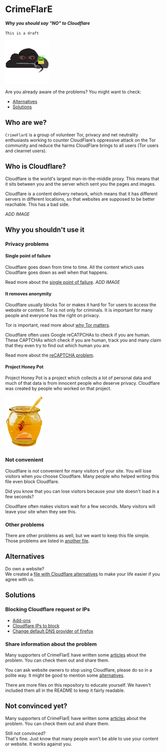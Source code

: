 # CrimeFlarE
***Why you should say "NO" to Cloudflare***

`This is a draft`

![CrimeFlarE logo](image/crimeflare-logo.png)

Are you already aware of the problems?
You might want to check:
- [Alternatives](#alternatives)
- [Solutions](#solutions)

## Who are we?
`CrimeFlarE` is a group of volunteer Tor, privacy and net neutrality
enthusiasts working to counter CloudFlare’s oppressive attack on the Tor 
community and reduce the harms CloudFlare brings to all users (Tor users and 
clearnet users).

## Who is Cloudflare?
Cloudflare is the world's largest man-in-the-middle proxy. This means that it 
sits between you and the server which sent you the pages and images.

Cloudflare is a content delivery network, which means that it has different 
servers in different locations, so that websites are supposed to be better 
reachable. This has a bad side.

*ADD IMAGE*

## Why you shouldn't use it
### Privacy problems
#### Single point of failure
Cloudflare goes down from time to time. All the content which uses Cloudflare 
goes down as well when that happens.

Read more about the 
[single point of failure](subtext/single-point-of-failure-problem.md).
*ADD IMAGE*

#### It removes anonymity
Cloudflare usually blocks Tor or makes it hard for Tor users to access the 
website or content. Tor is not only for criminals. It is important for many 
people and everyone has the right on privacy.

Tor is important, read more about 
[why Tor matters](subtext/why-tor-matters.md).

Cloudflare often uses Google reCATPCHAs to check if you are human. These
CAPTCHAs which check if you are human, track you and many claim that they
even try to find out which human you are.

Read more about the
[reCAPTCHA problem](subtext/recaptcha-problem.md).

#### Project Honey Pot
Project Honey Pot is a project which collects a lot of personal data
and much of that data is from innocent people who deserve privacy.
Cloudflare was created by people who worked on that project.

![Honeypot](image/honeypot.gif)

### Not convenient
Cloudflare is not convenient for many visitors of your site. You will
lose visitors when you choose Cloudflare. Many people who helped writing
this file even block Cloudflare.

Did you know that you can lose visitors because your site doesn't load
in a few seconds?

Cloudflare often makes visitors wait for a few seconds. Many visitors will
leave your site when they see this.

### Other problems
There are other problems as well, but we want to keep this file simple.
Those problems are listed in
[another file](subtext/more-cloudflare-problems.md).

## Alternatives
Do own a website?  
We created a
[file with Cloudflare alternatives](subtext/cloudflare-alternatives.md)
to make your life easier if you agree with us.
## Solutions
### Blocking Cloudflare request or IPs
- [Add-ons](subtext/add-ons.md)
- [Cloudflare IPs to block](cloudflare_inc/)
- [Change default DNS provider of firefox](subtext/change-firefox-dns.md)

### Share information about the problem
Many supporters of CrimeFlarE have written some
[articles](subtext/articles.md) about the problem.
You can check them out and share them.

You can ask website owners to stop using Cloudflare, please do so in
a polite way. It might be good to mention some [alternatives](#alternatives).

There are more files on this repository to educate yourself.
We haven't included them all in the README to keep it fairly readable.

## Not convinced yet?
Many supporters of CrimeFlarE have written some
[articles](subtext/articles.md) about the problem.
You can check them out and share them.

Still not convinced?  
That's fine. Just know that many people won't be able to use your content or
website. It works against you.
